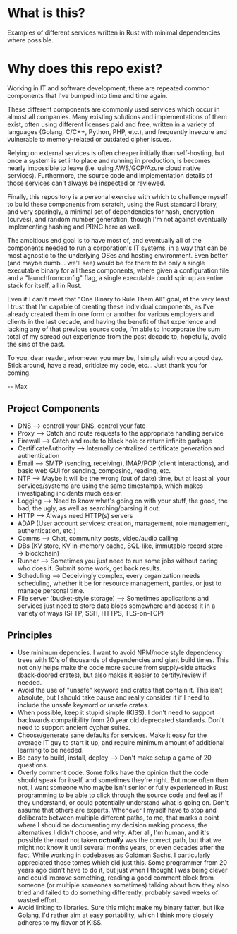 # What is this?
Examples of different services written in Rust with minimal dependencies where possible.

# Why does this repo exist?
Working in IT and software development, there are repeated common components that I've bumped into time and time again.

These different components are commonly used services which occur in almost all companies. Many existing solutions and implementations of them exist, often using different licenses paid and free, written in a variety of languages (Golang, C/C++, Python, PHP, etc.), and frequently insecure and vulnerable to memory-related or outdated cipher issues.

Relying on external services is often cheaper initially than self-hosting, but once a system is set into place and running in production, is becomes nearly impossible to leave (i.e. using AWS/GCP/Azure cloud native services). Furthermore, the source code and implementation details of those services can't always be inspected or reviewed.

Finally, this repository is a personal exercise with which to challenge myself to build these components from scratch, using the Rust standard library, and very sparingly, a minimal set of dependencies for hash, encryption (curves), and random number generation, though I'm not against eventually implementing hashing and PRNG here as well.

The ambitious end goal is to have most of, and eventually all of the components needed to run a corporation's IT systems, in a way that can be most agnostic to the underlying OSes and hosting environment. Even better (and maybe dumb... we'll see) would be for there to be only a single executable binary for all these components, where given a configuration file and a "launchfromconfig" flag, a single executable could spin up an entire stack for itself, all in Rust.

Even if I can't meet that "One Binary to Rule Them All" goal, at the very least I trust that I'm capable of creating these individual components, as I've already created them in one form or another for various employers and clients in the last decade, and having the benefit of that experience and lacking any of that previous source code, I'm able to incorporate the sum total of my spread out experience from the past decade to, hopefully, avoid the sins of the past.

To you, dear reader, whomever you may be, I simply wish you a good day. Stick around, have a read, criticize my code, etc... Just thank you for coming.

-- Max

## Project Components
 - DNS --> controll your DNS, control your fate 
 - Proxy --> Catch and route requests to the appropriate handling service
 - Firewall --> Catch and route to black hole or return infinite garbage
 - CertificateAuthority --> Internally centralized certificate generation and authentication
 - Email --> SMTP (sending, receiving), IMAP/POP (client interactions), and basic web GUI for sending, composing, reading, etc.
 - NTP --> Maybe it will be the wrong (out of date) time, but at least all your services/systems are using the same timestamps, which makes investigating incidents much easier.
 - Logging --> Need to know what's going on with your stuff, the good, the bad, the ugly, as well as searching/parsing it out.
 - HTTP --> Always need HTTP(s) servers
 - ADAP (User account services: creation, management, role management, authentication, etc.)
 - Comms --> Chat, community posts, video/audio calling
 - DBs (KV store, KV in-memory cache, SQL-like, immutable record store --> blockchain)
 - Runner --> Sometimes you just need to run some jobs without caring who does it. Submit some work, get back results.
 - Scheduling --> Deceivingly complex, every organization needs scheduling, whether it be for resource management, parties, or just to manage personal time.
 - File server (bucket-style storage) --> Sometimes applications and services just need to store data blobs somewhere and access it in a variety of ways (SFTP, SSH, HTTPS, TLS-on-TCP)

## Principles
* Use minimum depencies. I want to avoid NPM/node style dependency trees with 10's of thousands of dependencies and giant build times. This not only helps make the code more secure from supply-side attacks (back-doored crates), but also makes it easier to certify/review if needed.
* Avoid the use of "unsafe" keyword and crates that contain it. This isn't absolute, but I should take pause and really consider it if I need to include the unsafe keyword or unsafe crates.
* When possible, keep it stupid simple (KISS). I don't need to support backwards compatibility from 20 year old deprecated standards. Don't need to support ancient cypher suites.
* Choose/generate sane defaults for services. Make it easy for the average IT guy to start it up, and require minimum amount of additional learning to be needed.
* Be easy to build, install, deploy --> Don't make setup a game of 20 questions.
* Overly comment code. Some folks have the opinion that the code should speak for itself, and sometimes they're right. But more often than not, I want someone who maybe isn't senior or fully experienced in Rust programming to be able to click through the source code and feel as if they understand, or could potentially understand what is going on. Don't assume that others are experts. Whenever I myself have to stop and deliberate between multiple different paths, to me, that marks a point where I should be documenting my decision making process, the alternatives I didn't choose, and why. After all, I'm human, and it's possible the road not taken ***actually*** was the correct path, but that we might not know it until several months years, or even decades after the fact. While working in codebases as Goldman Sachs, I particularly appreciated those tomes which did just this. Some programmer from 20 years ago didn't have to do it, but just when I thought I was being clever and could improve something, reading a good comment block from someone (or multiple someones sometimes) talking about how they also tried and failed to do something differently, probably saved weeks of wasted effort.
* Avoid linking to libraries. Sure this might make my binary fatter, but like Golang, I'd rather aim at easy portability, which I think more closely adheres to my flavor of KISS.
